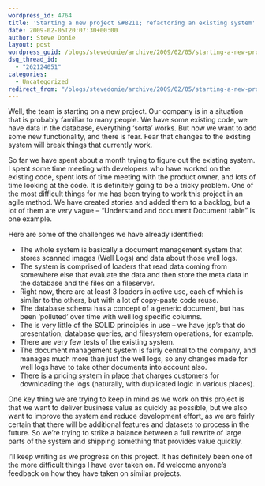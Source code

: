 ```yaml
---
wordpress_id: 4764
title: 'Starting a new project &#8211; refactoring an existing system'
date: 2009-02-05T20:07:30+00:00
author: Steve Donie
layout: post
wordpress_guid: /blogs/stevedonie/archive/2009/02/05/starting-a-new-project-refactoring-an-existing-system.aspx
dsq_thread_id:
  - "262124051"
categories:
  - Uncategorized
redirect_from: "/blogs/stevedonie/archive/2009/02/05/starting-a-new-project-refactoring-an-existing-system.aspx/"
---
```

Well, the team is starting on a new project. Our company is in a situation that is probably familiar to many people. We have some existing code, we have data in the database, everything &#8216;sorta&#8217; works. But now we want to add some new functionality, and there is fear. Fear that changes to the existing system will break things that currently work. 

So far we have spent about a month trying to figure out the existing system. I spent some time meeting with developers who have worked on the existing code, spent lots of time meeting with the product owner, and lots of time looking at the code. It is definitely going to be a tricky problem. One of the most difficult things for me has been trying to work this project in an agile method. We have created stories and added them to a backlog, but a lot of them are very vague &#8211; &#8220;Understand and document Document table&#8221; is one example. 

Here are some of the challenges we have already identified:

  * The whole system is basically a document management system that stores scanned images (Well Logs) and data about those well logs.
  * The system is comprised of loaders that read data coming from somewhere else that evaluate the data and then store the meta data in the database and the files on a fileserver.
  * Right now, there are at least 3 loaders in active use, each of which is similar to the others, but with a lot of copy-paste code reuse.
  * The database schema has a concept of a generic document, but has been &#8216;polluted&#8217; over time with well log specific columns.
  * The is very little of the SOLID principles in use &#8211; we have jsp&#8217;s that do presentation, database queries, and filesystem operations, for example.
  * There are very few tests of the existing system.
  * The document management system is fairly central to the company, and manages much more than just the well logs, so any changes made for well logs have to take other documents into account also.
  * There is a pricing system in place that charges customers for downloading the logs (naturally, with duplicated logic in various places).

One key thing we are trying to keep in mind as we work on this project is that we want to deliver business value as quickly as possible, but we also want to improve the system and reduce development effort, as we are fairly certain that there will be additional features and datasets to process in the future. So we&#8217;re trying to strike a balance between a full rewrite of large parts of the system and shipping something that provides value quickly. 

I&#8217;ll keep writing as we progress on this project. It has definitely been one of the more difficult things I have ever taken on. I&#8217;d welcome anyone&#8217;s feedback on how they have taken on similar projects.